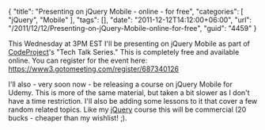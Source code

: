 {
	"title": "Presenting on jQuery Mobile - online - for free",
	"categories": [
		"jQuery",
		"Mobile"
	],
	"tags": [],
	"date": "2011-12-12T14:12:00+06:00",
	"url": "/2011/12/12/Presenting-on-jQuery-Mobile-online-for-free",
	"guid": "4459"
}

This Wednesday at 3PM EST I'll be presenting on jQuery Mobile as part of <a href="http://www.codeproject.com/">CodeProject</a>'s "Tech Talk Series." This is completely free and available online. You can register for the event here: <a href="https://www3.gotomeeting.com/register/687340126">https://www3.gotomeeting.com/register/687340126</a>

I'll also - very soon now - be releasing a course on jQuery Mobile for Udemy. This is more of the same material, but taken a bit slower as I don't have a time restriction. I'll also be adding some lessons to it that cover a few random related topics. Like my <a href="http://www.udemy.com/introduction-to-jquery/">jQuery</a> course this will be commercial (20 bucks - cheaper than my wishlist! ;).